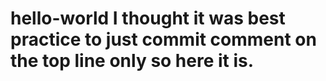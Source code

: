 # hello-world I thought it was best practice to just commit comment on the top line only so here it is.
